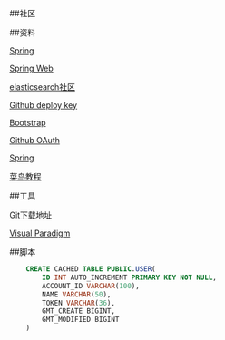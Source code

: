 ##社区

##资料

[Spring](https://spring.io/guides)

[Spring Web](https://spring.io/guides/gs/serving-web-content/)

[elasticsearch社区](https://elasticsearch.cn/explore)

[Github deploy key](https://developer.github.com/v3/guides/managing-deploy-keys/#deploy-keys)

[Bootstrap](https://develop.github.com/apps/buiding-oauth-apps/creating-an-oauth-app/)

[Github OAuth](https://developer.github.com/apps/building-oauth-apps/)

[Spring](https://docs.spring.io/spring/docs/current/spring-framework-reference/data-access.html#spring-data-tier)

[菜鸟教程](https://www.runoob.com/)

##工具

[Git下载地址](https://git-scm.com/download)

[Visual Paradigm](https://www.visual-paradigm.com)

##脚本
```sql
    CREATE CACHED TABLE PUBLIC.USER(
        ID INT AUTO_INCREMENT PRIMARY KEY NOT NULL,
        ACCOUNT_ID VARCHAR(100),
        NAME VARCHAR(50),
        TOKEN VARCHAR(36),
        GMT_CREATE BIGINT,
        GMT_MODIFIED BIGINT
    )
```
